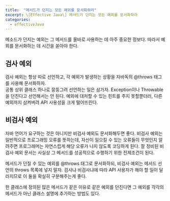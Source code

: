 ```yaml
---
title:  "메서드가 던지는 모든 예외를 문서화하라"
excerpt: \[Effective Java\] 메서드가 던지는 모든 예외를 문서화하라
categories:
  - effectiveJava
---
```


메소드가 던지는 예외는 그 메서드를 올바로 사용하는 데 아주 중요한 정보다. 따라서 예외를 문서화하는 데 시간을 쏟아야 한다.

## 검사 예외
검사 예외는 항상 따로 선언하고, 각 예외가 발생하는 상황을 자바독의 @throws 태그를 사용해 문서화하자.  
공통 상위 클래스 하나로 뭉뚱그려 선언하는 일은 삼가자. Exception이나 Throwable을 던진다고 선언해서는 안 된다. 예외에 대처할 수 있는 힌트를 주지 못할뿐더러, 다른 예외까지 삼켜버려 API 사용성을 크게 떨어뜨린다.

## 비검사 예외
자바 언어가 요구하는 것은 아니지만 비검사 예외도 문서화해두면 좋다. 비검사 예외는 일반적으로 프로그래밍 오류를 뜻하는데, 자신이 일으킬 수 있는 오류들이 무엇인지 알려주면 프로그래머는 자연스럽게 해당 오류가 나지 않도록 코딩하게 된다. 잘 정비된 비검사 예외 문서는 사실상 그 메서드를 성공적으로 수행하기 위한 전제조건이 된다.  

메서드가 던질 수 있는 예외를 @throws 태그로 문서화하되, 비검사 예외는 메서드 선언의 throws 목록에 넣지 말자. 검사냐 비검사냐에 따라 API 사용자가 해야 할 일이 달라지므로 이 둘을 확실히 구분해주는게 좋다.  

한 클래스에 정의된 많은 메서드가 같은 이유로 같은 예외를 던진다면 그 예외를 각각의 메서드가 아닌 클래스 설명에 추가하는 방법도 있다.